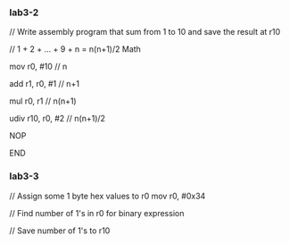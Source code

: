 

### lab3-2

// Write assembly program that sum from 1 to 10 and save the result at r10

// 1 + 2 + ... + 9 + n = n(n+1)/2 Math 

mov r0, #10 // n

add r1, r0, #1  // n+1

mul r0, r1 // n(n+1)

udiv r10, r0, #2 // n(n+1)/2


NOP

END

### lab3-3

// Assign some 1 byte hex values to r0
mov r0, #0x34

// Find number of 1's in r0 for binary expression

// Save number of 1's to r10


### 